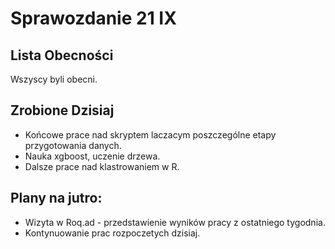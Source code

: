Sprawozdanie 21 IX
==================

Lista Obecności
---------------

Wszyscy byli obecni.

Zrobione Dzisiaj
----------------
* Końcowe prace nad skryptem laczacym poszczególne etapy przygotowania danych. 
* Nauka xgboost, uczenie drzewa.
* Dalsze prace nad klastrowaniem w R.

Plany na jutro:
----------------
* Wizyta w Roq.ad - przedstawienie wyników pracy z ostatniego tygodnia.
* Kontynuowanie prac rozpoczetych dzisiaj.
